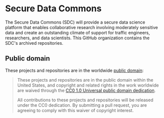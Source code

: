 # Secure Data Commons

The Secure Data Commons (SDC) will provide a secure data science platform that enables collaborative research involving moderately sensitive data and create an outstanding climate of support for traffic engineers, researchers, and data scientists. This GitHub organization contains the SDC's archived repositories.

## Public domain
These projects and repositories are in the worldwide [public domain](LICENSE.md):

> These projects and repositories are in the public domain within the United States, and copyright and related rights in the work worldwide are waived through the [CC0 1.0 Universal public domain dedication](https://creativecommons.org/publicdomain/zero/1.0/).
>
> All contributions to these projects and repositories will be released under the CC0 dedication. By submitting a pull request, you are agreeing to comply with this waiver of copyright interest.
